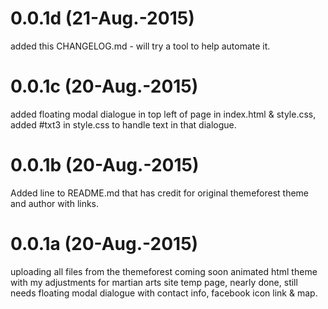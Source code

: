 # 0.0.1d (21-Aug.-2015)
added this CHANGELOG.md - will try a tool to help automate it.

# 0.0.1c (20-Aug.-2015)
added floating modal dialogue in top left of page in index.html & style.css, added #txt3 in style.css to handle text in that dialogue.

# 0.0.1b (20-Aug.-2015)
Added line to README.md that has credit for original themeforest theme and author with links.

# 0.0.1a (20-Aug.-2015)
uploading all files from the themeforest coming soon animated html theme with my adjustments for martian arts site temp page, nearly done, still needs floating modal dialogue with contact info, facebook icon link & map.
